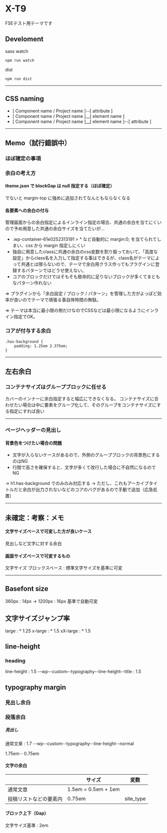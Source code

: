 # X-T9

FSEテスト用テーマです

## Develoment

sass watch
```
npm run watch
```

dist
```
npm run dist
```

---

## CSS naming

* [ Component name / Project name ]--[ attribute ]
* [ Component name / Project name ]__[ element name ]
* [ Component name / Project name ]__[ element name ]--[ attribute ]

---

## Memo（試行錯誤中）

### ほぼ確定の事項
### 余白の考え方

#### theme.json で blockGap は null 指定する（ほぼ確定）

でないと margin-top に強めに追加されてなんともならなくなる

#### 各要素への余白の付与

管理画面からの余白指定によるインライン指定の場合、共通の余白を当てにくいので予め用意した共通の余白サイズを当てたいが...

* .wp-container-61e0252313191 > * など自動的に margin:0; を当てられてしまい、css から margin 指定しにくい
* 独自に用意したclassに共通の余白のcss変数を割り振っておいて、「高度な設定」からclass名を入力して指定する事はできるが、class名がテーマによって共通とは限らないので、テーマで余白用クラス作ってもプラグインに登録するパターンではどうせ使えない。
* コアのブロックだけではそもそも致命的に足りないブロックが多くてまともなパターン作れない

=> プラグインから「余白設定 / ブロック / パターン」を管理した方がよっぽど効率が良いのでテーマで頑張る事自体時間の無駄。

=> テーマは本当に最小限の側だけなのでCSSなどは最小限になるようにインライン指定でOK。

### コアが付与する余白

```
.has-background {
	padding: 1.25em 2.375em;
}
```

---
## 左右余白
### コンテナサイズはグループブロックに任せる

カバーのインナーに余白指定すると幅広にできなくなる。
コンテナサイズに合わせたい場合は中に要素をグループ化して、そのグループをコンテナサイズにする指定にすれば良い

---

### ページヘッダーの見出し

#### 背景色をつけたい場合の問題

* 文字が入らないケースがあるので、外側のグループブロックの背景色にするのはNG
* 行間で高さを確保すると、文字が多くて改行した場合に不自然になるのでNG

→ h1.has-background でのみのみ対応する
→ ただし、これもアーカイブタイトルだと余白が出力されないなどのコアのバグがあるので手動で追加（応急処置）

---

## 未確定：考察：メモ

#### 文字サイズベースで可変した方が良いケース

見出しなど文字に対する余白

#### 画面サイズベースで可変するもの

文字サイズ
ブロックスペース : 標準文字サイズを基準に可変

---
## Basefont size

360px : 14px -> 1200px : 16px 基準で自動可変
## 文字サイズジャンプ率

large : * 1.25
x-large : * 1.5
xX-large : * 1.5

## line-height

### heading

line-height : 1.5 
--wp--custom--typography--line-height--title : 1.5



## typography margin

### 見出し余白
### 段落余白
##### 見出し


通常文章 : 1.7
--wp--custom--typography--line-height--normal

 1.75em - 0.75em
#### 文字の余白

| | サイズ | 変数 |
|-| ------------- | ------------- |
| 通常文章 | 1.5em = 0.5em + 1em  |   |
| 投稿リストなどの要素内 | 0.75em  | site_type  |

#### ブロック上下（Gap）

文字サイズ基準 : 2em
